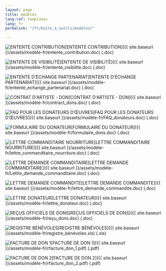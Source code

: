 ```yaml
---
layout: page
title: modèles
lang-ref: templates
lang: fr
permalink: "/fr/boîte_à_outils/modèles/"

---
```

<img class="doc" src="{{ site.baseurl }}/assets/img/archive.svg" alt="ENTENTE CONTRIBUTION"/>[ENTENTE CONTRIBUTION]({{ site.baseurl }}/assets/modèle-fr/entente_contribution.doc) (.doc)

<img class="doc" src="{{ site.baseurl }}/assets/img/archive.svg" alt="ENTENTE DE VISIBILITÉ"/>[ENTENTE DE VISIBILITÉ]({{ site.baseurl }}/assets/modèle-fr/entente_visibilite.doc) (.doc)

<img class="doc" src="{{ site.baseurl }}/assets/img/archive.svg" alt="ENTENTE D’ÉCHANGE PARTENARIAT"/>[ENTENTE D’ÉCHANGE PARTENARIAT]({{ site.baseurl }}/assets/modèle-fr/entente_echange_partenariat.doc) (.doc)

<img class="doc" src="{{ site.baseurl }}/assets/img/archive.svg" alt="CONTRAT D'ARTISTE - DON"/>[CONTRAT D'ARTISTE - DON]({{ site.baseurl }}/assets/modèle-fr/contract_dons.doc) (.doc)

<img class="doc" src="{{ site.baseurl }}/assets/img/archive.svg" alt="FAQ POUR LES DONATEURS D’ŒUVRES"/>[FAQ POUR LES DONATEURS D’ŒUVRES]({{ site.baseurl }}/assets/modèle-fr/FAQ_donateurs.doc) (.doc)

<img class="doc" src="{{ site.baseurl }}/assets/img/archive.svg" alt="FORMULAIRE DU DONATEUR"/>[FORMULAIRE DU DONATEUR]({{ site.baseurl }}/assets/modèle-fr/formulaire_dons.doc) (.doc)

<img class="doc" src="{{ site.baseurl }}/assets/img/archive.svg" alt="LETTRE COMMANDITAIRE NOURRITURE"/>[LETTRE COMMANDITAIRE NOURRITURE]({{ site.baseurl }}/assets/modèle-fr/lettre_commanditaire_nourriture.doc) (.doc)

<img class="doc" src="{{ site.baseurl }}/assets/img/archive.svg" alt="LETTRE DEMANDE COMMANDITAIRE"/>[LETTRE DEMANDE COMMANDITAIRE]({{ site.baseurl }}/assets/modèle-fr/Lettre_demande_commanditaire.doc) (.doc)

<img class="doc" src="{{ site.baseurl }}/assets/img/archive.svg" alt="LETTRE DEMANDE COMMANDITE"/>[LETTRE DEMANDE COMMANDITE]({{ site.baseurl }}/assets/modèle-fr/lettre_demande_commandite.doc) (.doc)

<img class="doc" src="{{ site.baseurl }}/assets/img/archive.svg" alt="LETTRE DONATEUR"/>[LETTRE DONATEUR]({{ site.baseurl }}/assets/modèle-fr/lettre_donateur.doc) (.doc)

<img class="doc" src="{{ site.baseurl }}/assets/img/archive.svg" alt="REÇUS OFFICIELS DE DONS"/>[REÇUS OFFICIELS DE DONS]({{ site.baseurl }}/assets/modèle-fr/reçu_dons.doc) (.doc)

<img class="doc" src="{{ site.baseurl }}/assets/img/archive.svg" alt="REGISTRE BÉNÉVOLES"/>[REGISTRE BÉNÉVOLES]({{ site.baseurl }}/assets/modèle-fr/registre_bénévoles.xls) (.xls)

<img class="doc" src="{{ site.baseurl }}/assets/img/archive.svg" alt="FACTURE DE DON 1"/>[FACTURE DE DON 1]({{ site.baseurl }}/assets/modèle-fr/rfacture_don_1.pdf) (.pdf)

<img class="doc" src="{{ site.baseurl }}/assets/img/archive.svg" alt="FACTURE DE DON 2"/>[FACTURE DE DON 2]({{ site.baseurl }}/assets/modèle-fr/rfacture_don_2.pdf) (.pdf)